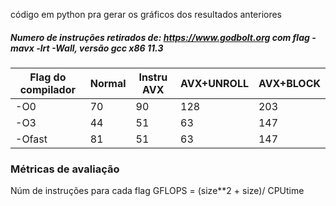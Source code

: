 código em python pra gerar os gráficos dos resultados anteriores

##### Numero de instruções retirados de: https://www.godbolt.org com flag -mavx -lrt -Wall, versão gcc x86 11.3

|Flag do compilador|Normal|Instru AVX| AVX+UNROLL|AVX+BLOCK|
|------------------|--------------------|------------------|--------------------|--------------------|
|-O0|70|90|128|203|
|-O3|44|51|63|147|
|-Ofast|81|51|63|147|



### Métricas de avaliação
Núm de instruções para cada flag
GFLOPS = (size**2 + size)/ CPUtime


